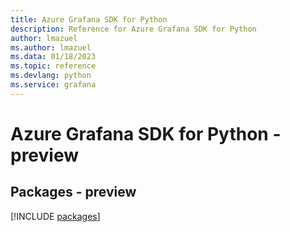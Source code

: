 ```yaml
---
title: Azure Grafana SDK for Python
description: Reference for Azure Grafana SDK for Python
author: lmazuel
ms.author: lmazuel
ms.data: 01/18/2023
ms.topic: reference
ms.devlang: python
ms.service: grafana
---
```

# Azure Grafana SDK for Python - preview
## Packages - preview
[!INCLUDE [packages](grafana-index.md)]